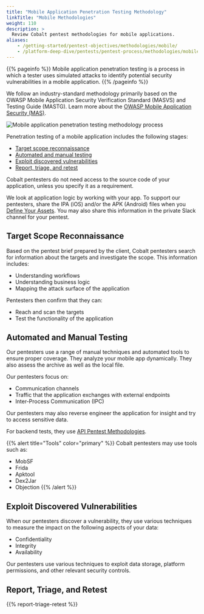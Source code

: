 ```yaml
---
title: "Mobile Application Penetration Testing Methodology"
linkTitle: "Mobile Methodologies"
weight: 110
description: >
  Review Cobalt pentest methodologies for mobile applications.
aliases:
    - /getting-started/pentest-objectives/methodologies/mobile/
    - /platform-deep-dive/pentests/pentest-process/methodologies/mobile/
---
```


{{% pageinfo %}}
Mobile application penetration testing is a process in which a tester uses simulated attacks to identify potential security vulnerabilities in a mobile application.
{{% /pageinfo %}}

We follow an industry-standard methodology primarily based on the OWASP Mobile Application Security Verification Standard (MASVS) and Testing Guide (MASTG). Learn more about the [OWASP Mobile Application Security (MAS)](https://mas.owasp.org/).

![Mobile application penetration testing methodology process](/methodologies/mobile-app-pentest-methodology-process.png "Mobile application penetration testing methodology process")

Penetration testing of a mobile application includes the following stages:

- [Target scope reconnaissance](#target-scope-reconnaissance)
- [Automated and manual testing](#automated-and-manual-testing)
- [Exploit discovered vulnerabilities](#exploit-discovered-vulnerabilities)
- [Report, triage, and retest](#report-triage-and-retest)

Cobalt pentesters do not need access to the source code of your application, unless you specify it as a requirement.

We look at application logic by working with your app. To support our pentesters, share the IPA (iOS) and/or the APK (Android) files when you [Define Your Assets](/getting-started/assets/). You may also share this information in the private Slack channel for your pentest.

## Target Scope Reconnaissance

Based on the pentest brief prepared by the client, Cobalt pentesters search for
information about the targets and investigate the scope. This information
includes:

- Understanding workflows
- Understanding business logic
- Mapping the attack surface of the application

Pentesters then confirm that they can:

- Reach and scan the targets
- Test the functionality of the application

## Automated and Manual Testing

Our pentesters use a range of manual techniques and automated tools to ensure
proper coverage. They analyze your mobile app dynamically. They also
assess the archive as well as the local file.

Our pentesters focus on:

- Communication channels
- Traffic that the application exchanges with external endpoints
- Inter-Process Communication (IPC)

Our pentesters may also reverse engineer the application for insight and try to access sensitive data.

For backend tests, they use [API Pentest Methodologies](/methodologies/api-methodologies/).

{{% alert title="Tools" color="primary" %}}
Cobalt pentesters may use tools such as:

- MobSF
- Frida
- Apktool
- Dex2Jar
- Objection
{{% /alert %}}

## Exploit Discovered Vulnerabilities

When our pentesters discover a vulnerability, they use various techniques to measure the impact on the following aspects of your data:

- Confidentiality
- Integrity
- Availability

Our pentesters use various techniques to exploit data storage, platform permissions, and other relevant security controls.

## Report, Triage, and Retest

{{% report-triage-retest %}}
